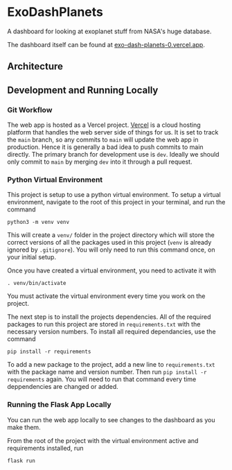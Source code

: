 # ExoDashPlanets

A dashboard for looking at exoplanet stuff from NASA's huge database.

The dashboard itself can be found at [exo-dash-planets-0.vercel.app](https://exo-dash-planets-0.vercel.app).

## Architecture


## Development and Running Locally

### Git Workflow
The web app is hosted as a Vercel project. [Vercel](https://vercel.com/) is a cloud hosting platform that handles the web server side of things for us. It is set to track the `main` branch, so any commits to `main` will update the web app in production. Hence it is generally a bad idea to push commits to main directly. The primary branch for development use is `dev`. Ideally we should only commit to `main` by merging `dev` into it through a pull request.

### Python Virtual Environment

This project is setup to use a python virtual environment. 
To setup a virtual environment, navigate to the root of this project in your terminal, and run the command
```
python3 -m venv venv
```
This will create a `venv/` folder in the project directory which will store the correct versions of all the packages used in this project (`venv` is already ignored by `.gitignore`). 
You will only need to run this command once, on your initial setup.

Once you have created a virtual environment, you need to activate it with
```
. venv/bin/activate
```
You must activate the virtual environment every time you work on the project.

The next step is to install the projects dependencies. All of the required packages to run this project are stored in `requirements.txt` with the necessary version numbers.
To install all required dependancies, use the command
```
pip install -r requirements
```

To add a new package to the project, add a new line to `requirements.txt` with the package name and version number. Then run `pip install -r requirements` again. You will need to run that command every time deppendencies are changed or added.

### Running the Flask App Locally
You can run the web app locally to see changes to the dashboard as you make them.

From the root of the project with the virtual environment active and requirements installed, run
```
flask run
```